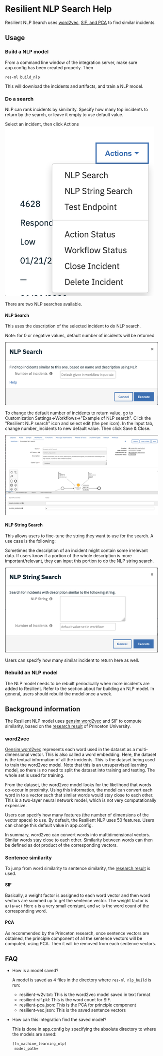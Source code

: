 # Resilient NLP Search Help

Resilient NLP Search uses [word2vec](https://radimrehurek.com/gensim/auto_examples/tutorials/run_word2vec.html#sphx-glr-auto-examples-tutorials-run-word2vec-py|word2vec), [SIF, and PCA](https://openreview.net/pdf?id=SyK00v5xx) to find similar incidents.

## Usage

### Build a NLP model
From a command line window of the integration server, make sure app.config has been
created properly. Then
```
res-ml build_nlp
```
This will download the incidents and artifacts, and train a NLP
model.

### Do a search
NLP can rank incidents by similarity. Specify how many top
incidents to return by the search, or leave it empty to use default
value.

Select an incident, then click Actions
![action](images/NlpSearch.png)

There are two NLP searches available.

#### NLP Search
This uses the description of the selected incident to do NLP search. 

Note: for 0 or negative values, default number of incidents will be returned

![menu](./images/Menu.png)

To change the default number of incidents to return value, go to
Customization Settings->Workflows->"Example of NLP search". Click
the "Resilient NLP search" icon and select edit (the pen icon). In the
Input tab, change number_incidents to new default value. Then click
Save & Close.

![wf_default](./images/WF_default_value.png)

#### NLP String Search
This allows users to fine-tune the string they want to use for the search. 
A use case is the following:

Sometimes the description of an incident might contain
some irrelevant data. If users know if a portion of the whole description is more
important/relevant, they can input this portion to do the NLP string search.

![string search](images/NlpStringsearch.png)

Users can specify how many similar incident to return here as well.

### Rebuild an NLP model
The NLP model needs to be rebuilt periodically when more incidents are added to Resilient.
Refer to the section about for building an NLP model. In general, users should rebuild the model once 
a week.

## Background information
The Resilient NLP model uses [gensim word2vec](https://radimrehurek.com/gensim/models/word2vec.html) and 
SIF to compute similarity, based on the [research result](https://openreview.net/pdf?id=SyK00v5xxv) of 
Princeton University.

### word2vec
[Gensim word2vec](https://radimrehurek.com/gensim/models/word2vec.html) represents each word used 
in the dataset as a multi-dimensional vector. This is also
called a word embedding. Here, the dataset is the textual information of all the incidents. This is the
dataset being used to train the word2vec model. Note that this is an unsupervised learning model, so
there is no need to split the dataset into training and testing. The whole set is used for training.

From the dataset, the word2vec model looks for the likelihood that words co-occur in proximity. 
Using this information,
the model can convert each word in to a vector such that similar words would stay close to 
each other. This is a two-layer neural network model, which is not very computationally expensive. 

Users can specify how many features (the number of dimensions of the vector space) to use. By default, 
the Resilient NLP uses 50 features. Users can change this default value in app.config.

In summary, word2vec can convert words into multidimensional vectors. Similar words stay close to each
other. Similarity between words can then be defined as dot product of the corresponding vectors.

### Sentence similarity 
To jump from word similarity to sentence similarity, the [research result](https://openreview.net/pdf?id=SyK00v5xxv)
is used. 

#### SIF
Basically, a weight factor is assigned to each word vector and then word vectors are summed up to get the
sentence vector. The weight factor is
```a/(a+wc)```
Here ```a``` is a very small constant, and ```wc``` is the word count of the corresponding word. 

#### PCA
As recommended by the Princeton research, once sentence vectors are obtained, the principle component
of all the sentence vectors will be computed, using PCA. Then it will be removed from each sentence
vectors.

## FAQ

* How is a model saved?

    A model is saved as 4 files in the directory where `res-ml nlp_build` is run:
    * resilient-w2v.txt: This is the word2vec model saved in text format
    * resilient-sif.pkl: This is the word count for SIF.
    * resilient-pca.json: This is the PCA for principle component
    * resilient-vec.json: This is the saved sentence vectors
* How can this integration find the saved model?
    
    This is done in app.config by specifying the absolute directory to where the models are saved:
    ```
    [fn_machine_learning_nlp]
     model_path=
    ```
